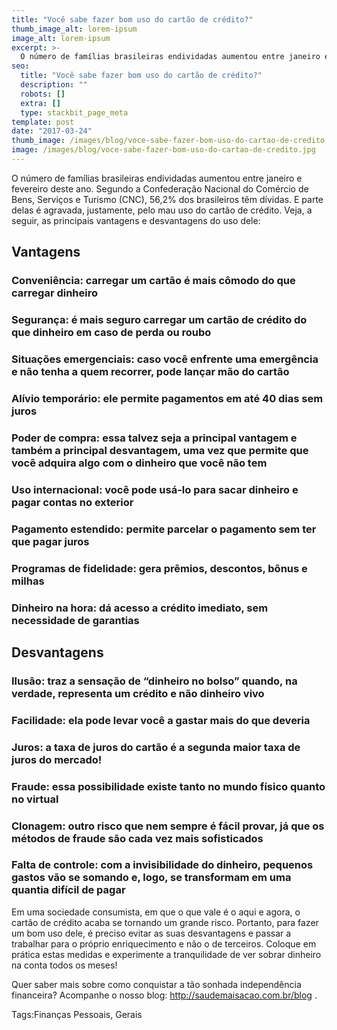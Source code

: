 ```yaml
---
title: "Você sabe fazer bom uso do cartão de crédito?"
thumb_image_alt: lorem-ipsum
image_alt: lorem-ipsum
excerpt: >-
  O número de famílias brasileiras endividadas aumentou entre janeiro e fevereiro deste ano. Segundo a Confederação Nacional do Comércio de Bens, Serviços e Turismo (CNC), 56,2% dos brasileiros têm dívidas. E parte delas é agravada, justamente, pelo mau uso do cartão de crédito. Veja, a seguir, as principais vantagens e desvantagens do uso dele:
seo:
  title: "Você sabe fazer bom uso do cartão de crédito?"
  description: ""
  robots: []
  extra: []
  type: stackbit_page_meta
template: post
date: "2017-03-24"
thumb_image: /images/blog/voce-sabe-fazer-bom-uso-do-cartao-de-credito.jpg
image: /images/blog/voce-sabe-fazer-bom-uso-do-cartao-de-credito.jpg
---
```


O número de famílias brasileiras endividadas aumentou entre janeiro e fevereiro deste ano. Segundo a Confederação Nacional do Comércio de Bens, Serviços e Turismo (CNC), 56,2% dos brasileiros têm dívidas. E parte delas é agravada, justamente, pelo mau uso do cartão de crédito. Veja, a seguir, as principais vantagens e desvantagens do uso dele:

## Vantagens

### Conveniência: carregar um cartão é mais cômodo do que carregar dinheiro

### Segurança: é mais seguro carregar um cartão de crédito do que dinheiro em caso de perda ou roubo

### Situações emergenciais: caso você enfrente uma emergência e não tenha a quem recorrer, pode lançar mão do cartão

### Alívio temporário: ele permite pagamentos em até 40 dias sem juros

### Poder de compra: essa talvez seja a principal vantagem e também a principal desvantagem, uma vez que permite que você adquira algo com o dinheiro que você não tem

### Uso internacional: você pode usá-lo para sacar dinheiro e pagar contas no exterior

### Pagamento estendido: permite parcelar o pagamento sem ter que pagar juros

### Programas de fidelidade: gera prêmios, descontos, bônus e milhas

### Dinheiro na hora: dá acesso a crédito imediato, sem necessidade de garantias

## Desvantagens

### Ilusão: traz a sensação de “dinheiro no bolso” quando, na verdade, representa um crédito e não dinheiro vivo

### Facilidade: ela pode levar você a gastar mais do que deveria

### Juros: a taxa de juros do cartão é a segunda maior taxa de juros do mercado!

### Fraude: essa possibilidade existe tanto no mundo físico quanto no virtual

### Clonagem: outro risco que nem sempre é fácil provar, já que os métodos de fraude são cada vez mais sofisticados

### Falta de controle: com a invisibilidade do dinheiro, pequenos gastos vão se somando e, logo, se transformam em uma quantia difícil de pagar

Em uma sociedade consumista, em que o que vale é o aqui e agora, o cartão de crédito acaba se tornando um grande risco. Portanto, para fazer um bom uso dele, é preciso evitar as suas desvantagens e passar a trabalhar para o próprio enriquecimento e não o de terceiros. Coloque em prática estas medidas e experimente a tranquilidade de ver sobrar dinheiro na conta todos os meses!

Quer saber mais sobre como conquistar a tão sonhada independência financeira? Acompanhe o nosso blog: http://saudemaisacao.com.br/blog .

Tags:Finanças Pessoais, Gerais
